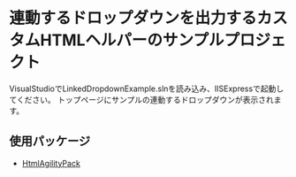 # 連動するドロップダウンを出力するカスタムHTMLヘルパーのサンプルプロジェクト

VisualStudioでLinkedDropdownExample.slnを読み込み、IISExpressで起動してください。
トップページにサンプルの連動するドロップダウンが表示されます。

## 使用パッケージ
- [HtmlAgilityPack](https://html-agility-pack.net/)